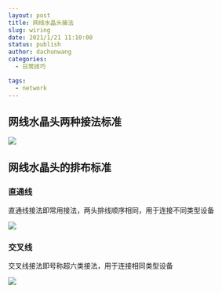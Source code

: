 ```yaml
---
layout: post
title: 网线水晶头接法
slug: wiring
date: 2021/1/21 11:10:00
status: publish
author: dachunwang
categories: 
  - 日常技巧

tags: 
  - network
---
```


## 网线水晶头两种接法标准

![](https://gallery.dachunwang.top/img/20210121110106.jpg)

## 网线水晶头的排布标准

### 直通线

直通线接法即常用接法，两头排线顺序相同，用于连接不同类型设备

![](https://gallery.dachunwang.top/img/20210121110155.jpg)

### 交叉线

交叉线接法即号称超六类接法，用于连接相同类型设备

![](https://gallery.dachunwang.top/img/20210121110231.jpg)